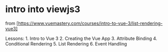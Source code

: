 intro into viewjs3
==================

from [https://www.vuemastery.com/courses/intro-to-vue-3/list-rendering-vue3]

Lessons:
    1. Intro to Vue 3
    2. Creating the Vue App
    3. Attribute Binding
    4. Conditional Rendering
    5. List Rendering
    6. Event Handling
